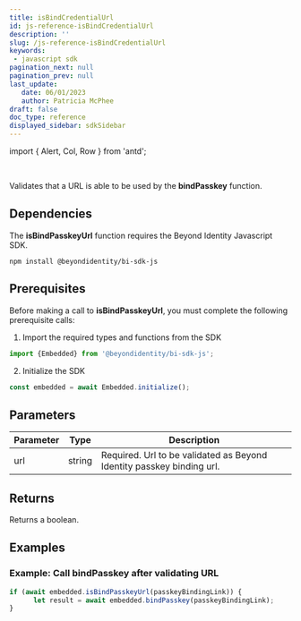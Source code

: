 ```yaml
---
title: isBindCredentialUrl
id: js-reference-isBindCredentialUrl
description: ''
slug: /js-reference-isBindCredentialUrl
keywords: 
 - javascript sdk
pagination_next: null
pagination_prev: null
last_update: 
   date: 06/01/2023
   author: Patricia McPhee
draft: false
doc_type: reference
displayed_sidebar: sdkSidebar
---
```


import { Alert, Col, Row } from 'antd';

<Row>
  <Col span={12}>
    <Alert message="In progress (needs a copy edit)" type="info" />
  </Col>
</Row>
<br />

Validates that a URL is able to be used by the **bindPasskey** function.  

## Dependencies
The **isBindPasskeyUrl** function requires the Beyond Identity Javascript SDK.
```
npm install @beyondidentity/bi-sdk-js
```
## Prerequisites
Before making a call to **isBindPasskeyUrl**, you must complete the following prerequisite calls:  

1. Import the required types and functions from the SDK
```javascript
import {Embedded} from '@beyondidentity/bi-sdk-js';
```  

2. Initialize the SDK
```javascript
const embedded = await Embedded.initialize();
```  

## Parameters
| Parameter | Type |Description|
|---|---|---|
|url| string| Required. Url to be validated as Beyond Identity passkey binding url.|

## Returns
Returns a boolean.

## Examples
### Example: Call **bindPasskey** after validating URL
```javascript
if (await embedded.isBindPasskeyUrl(passkeyBindingLink)) {
      let result = await embedded.bindPasskey(passkeyBindingLink);
}
```